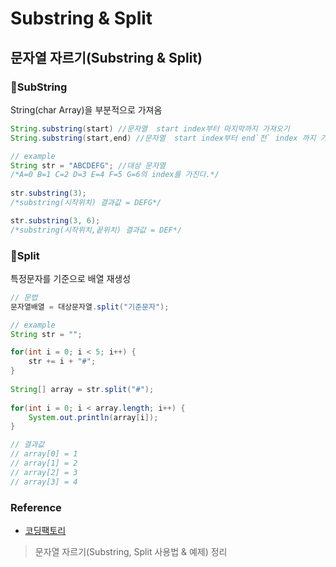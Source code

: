 # Substring & Split

## 문자열 자르기(Substring & Split)

### 🔻SubString

String(char Array)을 부분적으로 가져옴

```java
String.substring(start) //문자열  start index부터 마지막까지 가져오기
String.substring(start,end) //문자열  start index부터 end`전` index 까지 가져오기

// example
String str = "ABCDEFG"; //대상 문자열
/*A=0 B=1 C=2 D=3 E=4 F=5 G=6의 index를 가진다.*/
		
str.substring(3); 
/*substring(시작위치) 결과값 = DEFG*/

str.substring(3, 6); 
/*substring(시작위치,끝위치) 결과값 = DEF*/
```

### 🔻Split

특정문자를 기준으로 배열 재생성

```java
// 문법
문자열배열 = 대상문자열.split("기준문자");

// example
String str = "";

for(int i = 0; i < 5; i++) {
    str += i + "#";
}
		
String[] array = str.split("#");
		
for(int i = 0; i < array.length; i++) {
    System.out.println(array[i]);
}

// 결과값 
// array[0] = 1
// array[1] = 2
// array[2] = 3
// array[3] = 4
```


### Reference

- [코딩팩토리](https://coding-factory.tistory.com/126)  
  
> 문자열 자르기(Substring, Split 사용법 & 예제) 정리
